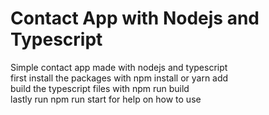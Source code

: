 # Contact App with Nodejs and Typescript  

Simple contact app made with nodejs and typescript  
first install the packages with npm install or yarn add  
build the typescript files with npm run build  
lastly run npm run start for help on how to use
